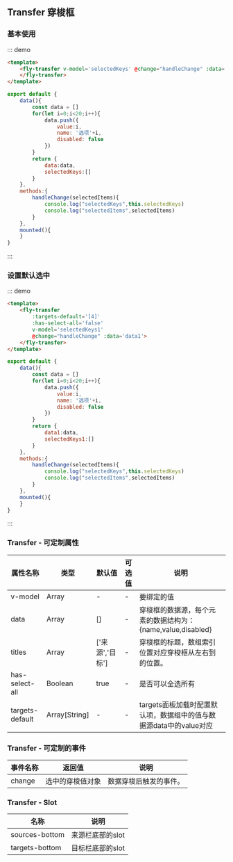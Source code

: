 <script>
 module.exports =  {
        data(){
            const data = []
            for(let i=0;i<20;i++){
                data.push({
                    value:i,
                    name: '选项'+i,
                    disabled: false
                })
            }
            return {
                data:data,
                data1:data,
                selectedKeys:[],
                selectedKeys1:[]
            }
        },
        methods:{
            handleChange(selectedItems){
                console.log("selectedKeys",this.selectedKeys)
                console.log("selectedItems",selectedItems)
            }
        },
        mounted(){
        }
    }
</script>

## Transfer 穿梭框

### 基本使用

::: demo
```html
<template>
    <fly-transfer v-model='selectedKeys' @change="handleChange" :data='data'>
    </fly-transfer>
</template>
```
```js
export default {
    data(){
        const data = []
        for(let i=0;i<20;i++){
            data.push({
                value:i,
                name: '选项'+i,
                disabled: false
            })
        }
        return {
            data:data,
            selectedKeys:[]
        }
    },
    methods:{
        handleChange(selectedItems){
            console.log("selectedKeys",this.selectedKeys)
            console.log("selectedItems",selectedItems)
        }
    },
    mounted(){
    }
}
```
:::

### 设置默认选中

::: demo
```html
<template>
    <fly-transfer 
        :targets-default='[4]'
        :has-select-all='false' 
        v-model='selectedKeys1' 
        @change="handleChange" :data='data1'>
    </fly-transfer>
</template>
```
```js
export default {
    data(){
        const data = []
        for(let i=0;i<20;i++){
            data.push({
                value:i,
                name: '选项'+i,
                disabled: false
            })
        }
        return {
            data1:data,
            selectedKeys1:[]
        }
    },
    methods:{
        handleChange(selectedItems){
            console.log("selectedKeys",this.selectedKeys)
            console.log("selectedItems",selectedItems)
        }
    },
    mounted(){
    }
}
```
:::

### Transfer - 可定制属性

| 属性名称      | 类型    | 默认值 | 可选值                                                | 说明           |
| ------------- | ------- | ------ | ----------------------------------------------------- | -------------- |
| v-model          | Array  | - | - | 要绑定的值       |
| data          | Array  | [] | - |   穿梭框的数据源，每个元素的数据结构为：{name,value,disabled} |
| titles     | Array  | ['来源','目标']     | -  | 穿梭框的标题，数组索引位置对应穿梭框从左右到的位置。         |
| has-select-all | Boolean | true  | -          | 是否可以全选所有 |
| targets-default | Array[String] | -  | -          | targets面板加载时配置默认项，数据组中的值与数据源data中的value对应 |

### Transfer - 可定制的事件

| 事件名称 | 返回值 | 说明             |
| -------- | ------ | ---------------- |
| change | 选中的穿梭值对象      | 数据穿梭后触发的事件。 |

### Transfer - Slot

| 名称    | 说明                 |
| ------- | -------------------- |
| sources-bottom | 来源栏底部的slot |
| targets-bottom | 目标栏底部的slot |